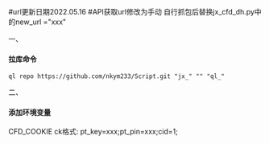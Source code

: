 #url更新日期2022.05.16
#API获取url修改为手动
自行抓包后替换jx_cfd_dh.py中的new_url ="xxx"

一、
#### 拉库命令
```
ql repo https://github.com/nkym233/Script.git "jx_" "" "ql_"
```

二、
#### 添加环境变量
CFD_COOKIE
ck格式:
pt_key=xxx;pt_pin=xxx;cid=1;
